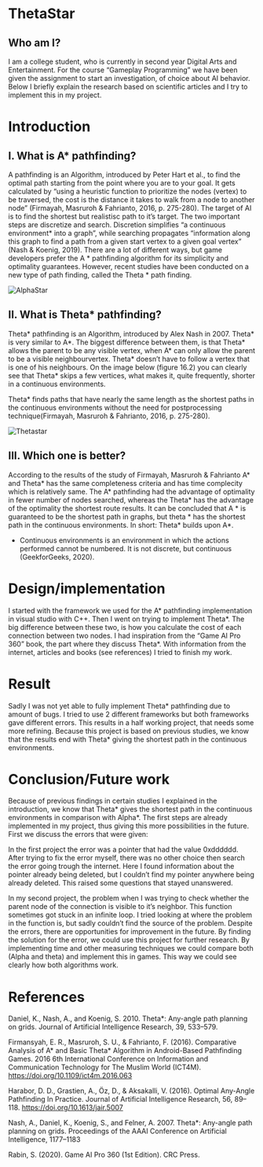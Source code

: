 # ThetaStar

## Who am I? 
I am a college student, who is currently in second year Digital Arts and Entertainment. For the course “Gameplay Programming” we have been given the assignment to start an investigation, of choice about AI behavior. Below I briefly explain the research based on scientific articles and I try to implement this in my project.

# Introduction
## I.	What is A* pathfinding?
A pathfinding is an Algorithm, introduced by Peter Hart et al.,  to find the optimal path starting from the point where you are to your goal. It gets calculated by “using a heuristic function to prioritize the nodes (vertex) to be traversed, the cost is the distance it takes to walk from a node to another node” (Firmayah, Masruroh & Fahrianto, 2016, p. 275-280). The target of AI is to find the shortest but realistisc path to it’s target.
The two important steps are discretize and search. Discretion simplifies “a continuous environment* into a graph”, while searching propagates “information along this graph to find a path from a given start vertex to a given goal vertex” (Nash & Koenig, 2019). There are a lot of different ways, but game developers prefer the A * pathfinding algorithm for its simplicity and optimality guarantees. However, recent studies have been conducted on a new type of path finding, called the Theta * path finding.

![AlphaStar](https://user-images.githubusercontent.com/44691800/105644394-9e113d00-5e95-11eb-85b9-abc380d793af.png)
 
## II.	What is Theta* pathfinding? 
Theta* pathfinding is an Algorithm, introduced by Alex Nash in 2007. Theta* is very similar to A*. The biggest difference between them, is that Theta* allows the parent to be any visible vertex, when A* can only allow the parent to be a visible neighbourvertex. Theta* doesn’t have to follow a vertex that is one of his neighbours. On the image below (figure 16.2) you can clearly see that Theta* skips a few vertices, what makes it, quite frequently, shorter in a continuous environments. 

Theta* finds paths that have nearly the same length as the shortest paths in the continuous environments without the need for postprocessing technique(Firmayah, Masruroh & Fahrianto, 2016, p. 275-280).

![Thetastar](https://user-images.githubusercontent.com/44691800/105644449-e6c8f600-5e95-11eb-8034-768a8fac7f0b.png)

## III.	Which one is better?
According to the results of the study of Firmayah, Masruroh & Fahrianto A* and Theta* has the same completeness criteria and has time complecity which is relatively same. The A* pathfinding had the advantage of optimality in fewer number of nodes searched, whereas the Theta* has the advantage of the optimality the shortest route results. It can be concluded that A * is guaranteed to be the shortest path in graphs, but theta * has the shortest path in the continuous environments. In short: Theta* builds upon A*. 

* Continuous environments is an environment in which the actions performed cannot be numbered. It is not discrete, but continuous (GeekforGeeks, 2020).

# Design/implementation
I started with the framework we used for the A* pathfinding implementation in visual studio with C++. Then I went on trying to implement Theta*. The big difference between these two, is how you calculate the cost of each connection between two nodes. I had inspiration from the “Game AI Pro 360” book, the part where they discuss Theta*. With information from the internet, articles and books (see references) I tried to finish my work.

# Result
Sadly I was not yet able to fully implement Theta* pathfinding due to amount of bugs. I tried to use 2 different frameworks but both frameworks gave different errors. This results in a half working project, that needs some more refining. Because this project is based on previous studies, we know that the results end with Theta* giving the shortest path in the continuous environments.
 
# Conclusion/Future work
Because of previous findings in certain studies I explained in the introduction, we know that Theta* gives the shortest path in the continuous environments in comparison with Alpha*. The first steps are already implemented in my project, thus giving this more possibilities in the future. 
First we discuss the errors that were given: 

In the first project the error was a pointer that had the value 0xdddddd. After trying to fix the error myself, there was no other choice then search the error going trough the internet. Here I found information about the pointer already being deleted, but I couldn’t find my pointer anywhere being already deleted. This raised some questions that stayed unanswered. 

In my second project, the problem when I was trying to check whether the parent node of the connection is visible to it’s neighbor. This function sometimes got stuck in an infinite loop. I tried looking at where the problem in the function is, but sadly couldn’t find the source of the problem. 
Despite the errors, there are opportunities for improvement in the future. By finding the solution for the error, we could use this project for further research. By implementing time and other measuring techniques we could compare both (Alpha and theta) and implement this in games. This way we could see clearly how both algorithms work. 

# References
Daniel, K., Nash, A., and Koenig, S. 2010. Theta*: Any-angle path planning on grids. Journal of Artificial Intelligence Research, 39, 533–579.

Firmansyah, E. R., Masruroh, S. U., & Fahrianto, F. (2016). Comparative Analysis of A* and Basic Theta* Algorithm in Android-Based Pathfinding Games. 2016 6th International Conference on Information and Communication Technology for The Muslim World (ICT4M). https://doi.org/10.1109/ict4m.2016.063

Harabor, D. D., Grastien, A., Öz, D., & Aksakalli, V. (2016). Optimal Any-Angle Pathfinding
In Practice. Journal of Artificial Intelligence Research, 56, 89–118.
https://doi.org/10.1613/jair.5007

Nash, A., Daniel, K., Koenig, S., and Felner, A. 2007. Theta*: Any-angle path planning on grids. Proceedings of the AAAI Conference on Artificial Intelligence, 1177–1183

Rabin, S. (2020). Game AI Pro 360 (1st Edition). CRC Press.

